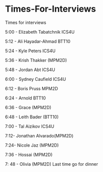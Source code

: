 # Times-For-Interviews
Times for interviews

5:00 - Elizabeth Tabatchnik ICS4U

5:12 - Ali Hayadar-Ahmad BTT10

5:24 - Kyle Peters ICS4U

5:36 - Krish Thakker (MPM2D)

5:48 - Jordan Abt ICS4U

6:00 -  Sydney Caufield ICS4U

6:12 - Boris Pruss MPM2D

6:24 - Arnold BTT10

6:36 - Grace (MPM2D)

6:48 - Leith Bader (BTT10)

7:00 - Tal Aizikov ICS4U

7:12- Jonathan Alvarado(MPM2D)

7:24- Nicole Jaz (MPM2D)

7:36 - Hossai (MPM2D)

7: 48 - Olivia (MPM2D)
Last time go for dinner
